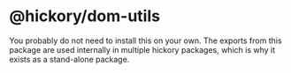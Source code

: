 # @hickory/dom-utils

You probably do not need to install this on your own. The exports from this package are used internally in multiple hickory packages, which is why it exists as a stand-alone package.
